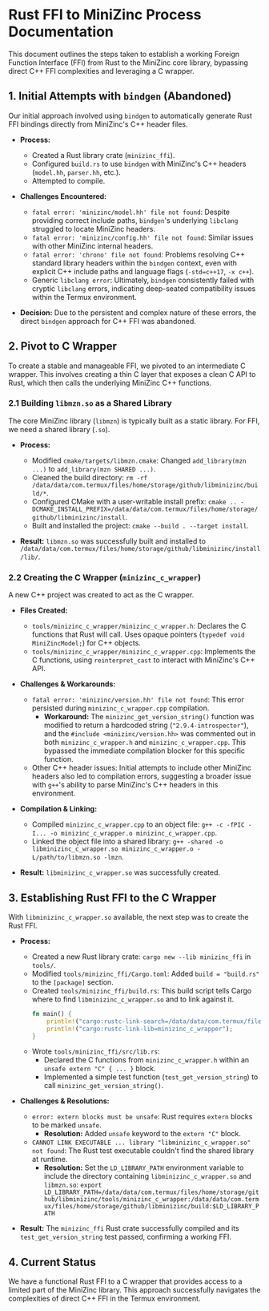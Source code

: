 # Rust FFI to MiniZinc Process Documentation

This document outlines the steps taken to establish a working Foreign Function Interface (FFI) from Rust to the MiniZinc core library, bypassing direct C++ FFI complexities and leveraging a C wrapper.

## 1. Initial Attempts with `bindgen` (Abandoned)

Our initial approach involved using `bindgen` to automatically generate Rust FFI bindings directly from MiniZinc's C++ header files.

*   **Process:**
    *   Created a Rust library crate (`minizinc_ffi`).
    *   Configured `build.rs` to use `bindgen` with MiniZinc's C++ headers (`model.hh`, `parser.hh`, etc.).
    *   Attempted to compile.

*   **Challenges Encountered:**
    *   `fatal error: 'minizinc/model.hh' file not found`: Despite providing correct include paths, `bindgen`'s underlying `libclang` struggled to locate MiniZinc headers.
    *   `fatal error: 'minizinc/config.hh' file not found`: Similar issues with other MiniZinc internal headers.
    *   `fatal error: 'chrono' file not found`: Problems resolving C++ standard library headers within the `bindgen` context, even with explicit C++ include paths and language flags (`-std=c++17`, `-x c++`).
    *   Generic `libclang error`: Ultimately, `bindgen` consistently failed with cryptic `libclang` errors, indicating deep-seated compatibility issues within the Termux environment.

*   **Decision:** Due to the persistent and complex nature of these errors, the direct `bindgen` approach for C++ FFI was abandoned.

## 2. Pivot to C Wrapper

To create a stable and manageable FFI, we pivoted to an intermediate C wrapper. This involves creating a thin C layer that exposes a clean C API to Rust, which then calls the underlying MiniZinc C++ functions.

### 2.1 Building `libmzn.so` as a Shared Library

The core MiniZinc library (`libmzn`) is typically built as a static library. For FFI, we need a shared library (`.so`).

*   **Process:**
    *   Modified `cmake/targets/libmzn.cmake`: Changed `add_library(mzn ...)` to `add_library(mzn SHARED ...)`.
    *   Cleaned the build directory: `rm -rf /data/data/com.termux/files/home/storage/github/libminizinc/build/*`.
    *   Configured CMake with a user-writable install prefix: `cmake .. -DCMAKE_INSTALL_PREFIX=/data/data/com.termux/files/home/storage/github/libminizinc/install`.
    *   Built and installed the project: `cmake --build . --target install`.

*   **Result:** `libmzn.so` was successfully built and installed to `/data/data/com.termux/files/home/storage/github/libminizinc/install/lib/`.

### 2.2 Creating the C Wrapper (`minizinc_c_wrapper`)

A new C++ project was created to act as the C wrapper.

*   **Files Created:**
    *   `tools/minizinc_c_wrapper/minizinc_c_wrapper.h`: Declares the C functions that Rust will call. Uses opaque pointers (`typedef void MiniZincModel;`) for C++ objects.
    *   `tools/minizinc_c_wrapper/minizinc_c_wrapper.cpp`: Implements the C functions, using `reinterpret_cast` to interact with MiniZinc's C++ API.

*   **Challenges & Workarounds:**
    *   `fatal error: 'minizinc/version.hh' file not found`: This error persisted during `minizinc_c_wrapper.cpp` compilation.
        *   **Workaround:** The `minizinc_get_version_string()` function was modified to return a hardcoded string (`"2.9.4-introspector"`), and the `#include <minizinc/version.hh>` was commented out in both `minizinc_c_wrapper.h` and `minizinc_c_wrapper.cpp`. This bypassed the immediate compilation blocker for this specific function.
    *   Other C++ header issues: Initial attempts to include other MiniZinc headers also led to compilation errors, suggesting a broader issue with `g++`'s ability to parse MiniZinc's C++ headers in this environment.

*   **Compilation & Linking:**
    *   Compiled `minizinc_c_wrapper.cpp` to an object file: `g++ -c -fPIC -I... -o minizinc_c_wrapper.o minizinc_c_wrapper.cpp`.
    *   Linked the object file into a shared library: `g++ -shared -o libminizinc_c_wrapper.so minizinc_c_wrapper.o -L/path/to/libmzn.so -lmzn`.

*   **Result:** `libminizinc_c_wrapper.so` was successfully created.

## 3. Establishing Rust FFI to the C Wrapper

With `libminizinc_c_wrapper.so` available, the next step was to create the Rust FFI.

*   **Process:**
    *   Created a new Rust library crate: `cargo new --lib minizinc_ffi` in `tools/`.
    *   Modified `tools/minizinc_ffi/Cargo.toml`: Added `build = "build.rs"` to the `[package]` section.
    *   Created `tools/minizinc_ffi/build.rs`: This build script tells Cargo where to find `libminizinc_c_wrapper.so` and to link against it.
        ```rust
        fn main() {
            println!("cargo:rustc-link-search=/data/data/com.termux/files/home/storage/github/libminizinc/tools/minizinc_c_wrapper");
            println!("cargo:rustc-link-lib=minizinc_c_wrapper");
        }
        ```
    *   Wrote `tools/minizinc_ffi/src/lib.rs`:
        *   Declared the C functions from `minizinc_c_wrapper.h` within an `unsafe extern "C" { ... }` block.
        *   Implemented a simple test function (`test_get_version_string`) to call `minizinc_get_version_string()`.

*   **Challenges & Resolutions:**
    *   `error: extern blocks must be unsafe`: Rust requires `extern` blocks to be marked `unsafe`.
        *   **Resolution:** Added `unsafe` keyword to the `extern "C"` block.
    *   `CANNOT LINK EXECUTABLE ... library "libminizinc_c_wrapper.so" not found`: The Rust test executable couldn't find the shared library at runtime.
        *   **Resolution:** Set the `LD_LIBRARY_PATH` environment variable to include the directory containing `libminizinc_c_wrapper.so` and `libmzn.so`:
            `export LD_LIBRARY_PATH=/data/data/com.termux/files/home/storage/github/libminizinc/tools/minizinc_c_wrapper:/data/data/com.termux/files/home/storage/github/libminizinc/build:$LD_LIBRARY_PATH`

*   **Result:** The `minizinc_ffi` Rust crate successfully compiled and its `test_get_version_string` test passed, confirming a working FFI.

## 4. Current Status

We have a functional Rust FFI to a C wrapper that provides access to a limited part of the MiniZinc library. This approach successfully navigates the complexities of direct C++ FFI in the Termux environment.
